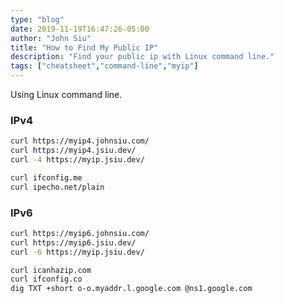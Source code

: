 ```yaml
---
type: "blog"
date: 2019-11-19T16:47:26-05:00
author: "John Siu"
title: "How to Find My Public IP"
description: "Find your public ip with Linux command line."
tags: ["cheatsheet","command-line","myip"]
---
```

Using Linux command line.
<!--more-->

### IPv4

```sh
curl https://myip4.johnsiu.com/
curl https://myip4.jsiu.dev/
curl -4 https://myip.jsiu.dev/

curl ifconfig.me
curl ipecho.net/plain
```

### IPv6

```sh
curl https://myip6.johnsiu.com/
curl https://myip6.jsiu.dev/
curl -6 https://myip.jsiu.dev/

curl icanhazip.com
curl ifconfig.co
dig TXT +short o-o.myaddr.l.google.com @ns1.google.com
```

